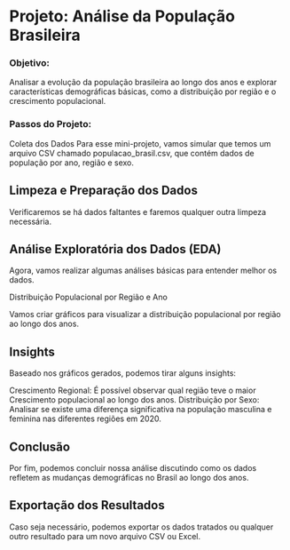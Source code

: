 # Projeto: Análise da População Brasileira

### Objetivo:

Analisar a evolução da população brasileira ao longo dos anos e explorar características demográficas básicas, como a distribuição por região e o crescimento populacional.

### Passos do Projeto:

Coleta dos Dados Para esse mini-projeto, vamos simular que temos um arquivo CSV chamado populacao_brasil.csv, que contém dados de população por ano, região e sexo.

 
## Limpeza e Preparação dos Dados

Verificaremos se há dados faltantes e faremos qualquer outra limpeza necessária.

## Análise Exploratória dos Dados (EDA)

Agora, vamos realizar algumas análises básicas para entender melhor os dados.

Distribuição Populacional por Região e Ano

Vamos criar gráficos para visualizar a distribuição populacional por região ao longo dos anos.

## Insights

Baseado nos gráficos gerados, podemos tirar alguns insights:

Crescimento Regional: É possível observar qual região teve o maior Crescimento populacional ao longo dos anos.
Distribuição por Sexo: Analisar se existe uma diferença significativa na população masculina e feminina nas diferentes regiões em 2020.

## Conclusão

Por fim, podemos concluir nossa análise discutindo como os dados refletem as mudanças demográficas no Brasil ao longo dos anos.

## Exportação dos Resultados

Caso seja necessário, podemos exportar os dados tratados ou qualquer outro resultado para um novo arquivo CSV ou Excel.

